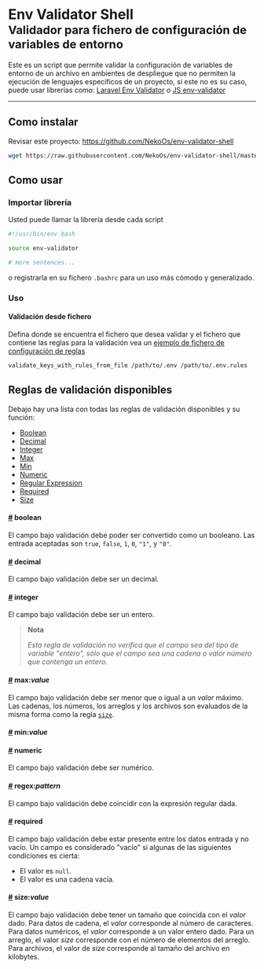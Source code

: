 Env Validator Shell <br><small>Validador para fichero de configuración de variables de entorno</small>
=================================
Este es un script que permite validar la configuración de variables de entorno de un archivo 
en ambientes de despliegue que no permiten la ejecución de lenguajes específicos de  un proyecto,
si este no es su caso, puede usar librerías como: [Laravel Env Validator](https://github.com/mathiasgrimm/laravel-env-validator)
o [JS  env-validator](https://www.npmjs.com/package/env-validator)
_________________________________        

Como instalar
--------------------------------

Revisar este proyecto: <https://github.com/NekoOs/env-validator-shell>

```bash
wget https://raw.githubusercontent.com/NekoOs/env-validator-shell/master/src/env-validator.bash
```

Como usar
--------------------------------

### Importar librería
Usted puede llamar la librería desde cada script

```bash
#!/usr/bin/env bash

source env-validator

# more sentences...
```
o registrarla en su  fichero `.bashrc` para un uso más cómodo  y generalizado.      

###  Uso 

#### Validación desde fichero
Defina donde se encuentra el fichero que desea validar y el fichero que contiene las reglas para la validación 
vea un [ejemplo de fichero de configuración de reglas](https://github.com/NekoOs/env-validator-shell/blob/master/tests/.env.rules)  
```bash
validate_keys_with_rules_from_file /path/to/.env /path/to/.env.rules
```

Reglas de validación disponibles
--------------------------------

Debajo hay una lista con todas las reglas de validación disponibles y su función:

- [Boolean](#boolean)  
- [Decimal](#decimal)
- [Integer](#integer)
- [Max](#maxvalue)
- [Min](#minvalue)
- [Numeric](#numeric)
- [Regular Expression](#regex)
- [Required](#required) 
- [Size](#sizevalue)  

#### [#](#boolean) boolean

El campo bajo validación debe poder ser convertido como un booleano. Las entrada aceptadas son `true`, `false`, `1`, `0`, `"1"`, y `"0"`.

#### [#](#decimal) decimal

El campo bajo validación debe ser un decimal.

#### [#](#integer) integer

El campo bajo validación debe ser un entero.

> **Nota**
>
> _Esta regla de validación no verifica que el campo sea del tipo de variable "entero", sólo que el campo sea una cadena o valor número que contenga un entero._

#### [#](#maxvalue) max:*value*

El campo bajo validación debe ser menor que o igual a un *valor* máximo. Las cadenas, los números, los arreglos y los archivos son evaluados de la misma forma como la regla [`size`](#rule-size).

#### [#](#minvalue) min:*value*

#### [#](#numeric) numeric

El campo bajo validación debe ser numérico.

#### [#](#regexpattern) regex:*pattern*

El campo bajo validación debe coincidir con la expresión regular dada.

#### [#](#required) required

El campo bajo validación debe estar presente entre los datos entrada y no vacío. Un campo es considerado "vacío" si algunas de las siguientes condiciones es cierta:

-   El valor es `null`.
-   El valor es una cadena vacía.

#### [#](#sizevalue) size:*value*

El campo bajo validación debe tener un tamaño que coincida con el *valor* dado. Para datos de cadena, el *valor* corresponde al número de caracteres. Para datos numéricos, el *valor* corresponde a un valor entero dado. Para un arreglo, el valor *size* corresponde con el número de elementos del arreglo. Para archivos, el valor de *size* corresponde al tamaño del archivo en kilobytes.
